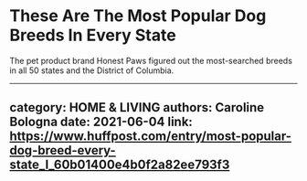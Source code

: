 # These Are The Most Popular Dog Breeds In Every State

The pet product brand Honest Paws figured out the most-searched breeds in all 50 states and the District of Columbia.

---
category: HOME & LIVING
authors: Caroline Bologna
date: 2021-06-04
link: https://www.huffpost.com/entry/most-popular-dog-breed-every-state_l_60b01400e4b0f2a82ee793f3
---
